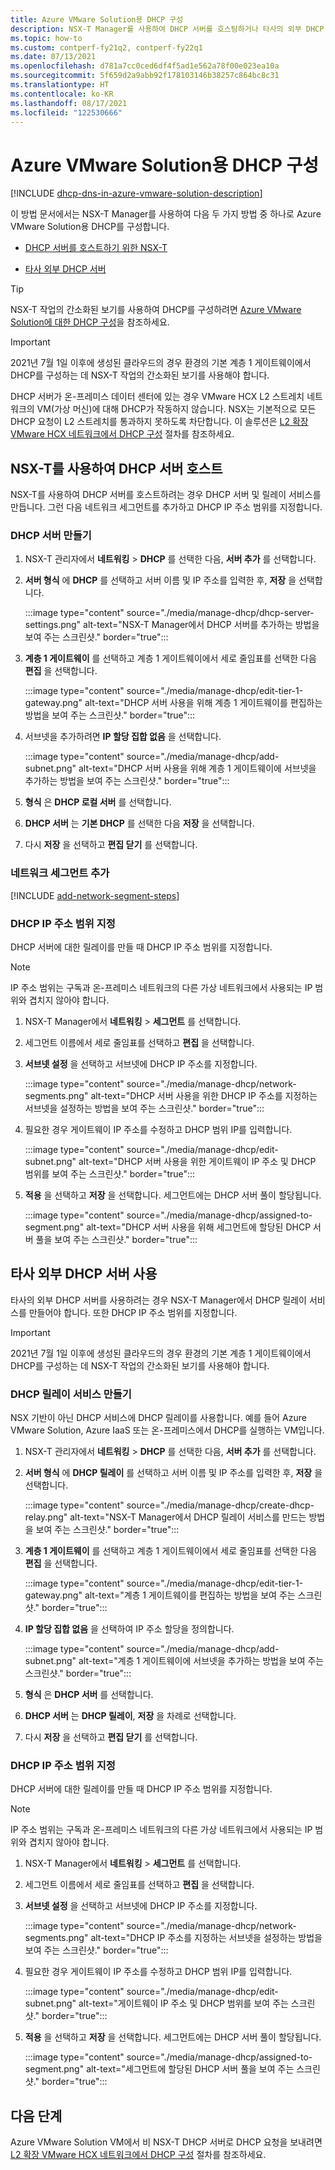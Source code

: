 ```yaml
---
title: Azure VMware Solution용 DHCP 구성
description: NSX-T Manager를 사용하여 DHCP 서버를 호스팅하거나 타사의 외부 DHCP 서버를 사용하도록 DHCP를 구성하는 방법을 알아봅니다.
ms.topic: how-to
ms.custom: contperf-fy21q2, contperf-fy22q1
ms.date: 07/13/2021
ms.openlocfilehash: d781a7cc0ced6df4f5ad1e562a78f00e023ea10a
ms.sourcegitcommit: 5f659d2a9abb92f178103146b38257c864bc8c31
ms.translationtype: HT
ms.contentlocale: ko-KR
ms.lasthandoff: 08/17/2021
ms.locfileid: "122530666"
---
```

# <a name="configure-dhcp-for-azure-vmware-solution"></a>Azure VMware Solution용 DHCP 구성

[!INCLUDE [dhcp-dns-in-azure-vmware-solution-description](includes/dhcp-dns-in-azure-vmware-solution-description.md)]

이 방법 문서에서는 NSX-T Manager를 사용하여 다음 두 가지 방법 중 하나로 Azure VMware Solution용 DHCP를 구성합니다. 

- [DHCP 서버를 호스트하기 위한 NSX-T](#use-nsx-t-to-host-your-dhcp-server)

- [타사 외부 DHCP 서버](#use-a-third-party-external-dhcp-server)

>[!TIP]
>NSX-T 작업의 간소화된 보기를 사용하여 DHCP를 구성하려면 [Azure VMware Solution에 대한 DHCP 구성](configure-dhcp-azure-vmware-solution.md)을 참조하세요.


>[!IMPORTANT]
>2021년 7월 1일 이후에 생성된 클라우드의 경우 환경의 기본 계층 1 게이트웨이에서 DHCP를 구성하는 데 NSX-T 작업의 간소화된 보기를 사용해야 합니다.
>
>DHCP 서버가 온-프레미스 데이터 센터에 있는 경우 VMware HCX L2 스트레치 네트워크의 VM(가상 머신)에 대해 DHCP가 작동하지 않습니다.  NSX는 기본적으로 모든 DHCP 요청이 L2 스트레치를 통과하지 못하도록 차단합니다. 이 솔루션은 [L2 확장 VMware HCX 네트워크에서 DHCP 구성](configure-l2-stretched-vmware-hcx-networks.md) 절차를 참조하세요.


## <a name="use-nsx-t-to-host-your-dhcp-server"></a>NSX-T를 사용하여 DHCP 서버 호스트
NSX-T를 사용하여 DHCP 서버를 호스트하려는 경우 DHCP 서버 및 릴레이 서비스를 만듭니다. 그런 다음 네트워크 세그먼트를 추가하고 DHCP IP 주소 범위를 지정합니다.

### <a name="create-a-dhcp-server"></a>DHCP 서버 만들기

1. NSX-T 관리자에서 **네트워킹** > **DHCP** 를 선택한 다음, **서버 추가** 를 선택합니다.

1. **서버 형식** 에 **DHCP** 를 선택하고 서버 이름 및 IP 주소를 입력한 후, **저장** 을 선택합니다.

   :::image type="content" source="./media/manage-dhcp/dhcp-server-settings.png" alt-text="NSX-T Manager에서 DHCP 서버를 추가하는 방법을 보여 주는 스크린샷." border="true":::

1. **계층 1 게이트웨이** 를 선택하고 계층 1 게이트웨이에서 세로 줄임표를 선택한 다음 **편집** 을 선택합니다.

   :::image type="content" source="./media/manage-dhcp/edit-tier-1-gateway.png" alt-text="DHCP 서버 사용을 위해 계층 1 게이트웨이를 편집하는 방법을 보여 주는 스크린샷." border="true":::

1. 서브넷을 추가하려면 **IP 할당 집합 없음** 을 선택합니다.

   :::image type="content" source="./media/manage-dhcp/add-subnet.png" alt-text="DHCP 서버 사용을 위해 계층 1 게이트웨이에 서브넷을 추가하는 방법을 보여 주는 스크린샷." border="true":::

1. **형식** 은 **DHCP 로컬 서버** 를 선택합니다. 
   
1. **DHCP 서버** 는 **기본 DHCP** 를 선택한 다음 **저장** 을 선택합니다.

1. 다시 **저장** 을 선택하고 **편집 닫기** 를 선택합니다.

### <a name="add-a-network-segment"></a>네트워크 세그먼트 추가

[!INCLUDE [add-network-segment-steps](includes/add-network-segment-steps.md)]

### <a name="specify-the-dhcp-ip-address-range"></a>DHCP IP 주소 범위 지정
 
DHCP 서버에 대한 릴레이를 만들 때 DHCP IP 주소 범위를 지정합니다.

>[!NOTE]
>IP 주소 범위는 구독과 온-프레미스 네트워크의 다른 가상 네트워크에서 사용되는 IP 범위와 겹치지 않아야 합니다.

1. NSX-T Manager에서 **네트워킹** > **세그먼트** 를 선택합니다. 
   
1. 세그먼트 이름에서 세로 줄임표를 선택하고 **편집** 을 선택합니다.
   
1. **서브넷 설정** 을 선택하고 서브넷에 DHCP IP 주소를 지정합니다. 
   
   :::image type="content" source="./media/manage-dhcp/network-segments.png" alt-text="DHCP 서버 사용을 위한 DHCP IP 주소를 지정하는 서브넷을 설정하는 방법을 보여 주는 스크린샷." border="true":::
      
1. 필요한 경우 게이트웨이 IP 주소를 수정하고 DHCP 범위 IP를 입력합니다. 
      
   :::image type="content" source="./media/manage-dhcp/edit-subnet.png" alt-text="DHCP 서버 사용을 위한 게이트웨이 IP 주소 및 DHCP 범위를 보여 주는 스크린샷." border="true":::
      
1. **적용** 을 선택하고 **저장** 을 선택합니다. 세그먼트에는 DHCP 서버 풀이 할당됩니다.
      
   :::image type="content" source="./media/manage-dhcp/assigned-to-segment.png" alt-text="DHCP 서버 사용을 위해 세그먼트에 할당된 DHCP 서버 풀을 보여 주는 스크린샷." border="true":::


## <a name="use-a-third-party-external-dhcp-server"></a>타사 외부 DHCP 서버 사용

타사의 외부 DHCP 서버를 사용하려는 경우 NSX-T Manager에서 DHCP 릴레이 서비스를 만들어야 합니다. 또한 DHCP IP 주소 범위를 지정합니다.


>[!IMPORTANT]
>2021년 7월 1일 이후에 생성된 클라우드의 경우 환경의 기본 계층 1 게이트웨이에서 DHCP를 구성하는 데 NSX-T 작업의 간소화된 보기를 사용해야 합니다.


### <a name="create-dhcp-relay-service"></a>DHCP 릴레이 서비스 만들기

NSX 기반이 아닌 DHCP 서비스에 DHCP 릴레이를 사용합니다. 예를 들어 Azure VMware Solution, Azure IaaS 또는 온-프레미스에서 DHCP를 실행하는 VM입니다.

1. NSX-T 관리자에서 **네트워킹** > **DHCP** 를 선택한 다음, **서버 추가** 를 선택합니다.

1. **서버 형식** 에 **DHCP 릴레이** 를 선택하고 서버 이름 및 IP 주소를 입력한 후, **저장** 을 선택합니다.

   :::image type="content" source="./media/manage-dhcp/create-dhcp-relay.png" alt-text="NSX-T Manager에서 DHCP 릴레이 서비스를 만드는 방법을 보여 주는 스크린샷." border="true":::

1. **계층 1 게이트웨이** 를 선택하고 계층 1 게이트웨이에서 세로 줄임표를 선택한 다음 **편집** 을 선택합니다.

   :::image type="content" source="./media/manage-dhcp/edit-tier-1-gateway.png" alt-text="계층 1 게이트웨이를 편집하는 방법을 보여 주는 스크린샷." border="true":::

1. **IP 할당 집합 없음** 을 선택하여 IP 주소 할당을 정의합니다.

   :::image type="content" source="./media/manage-dhcp/add-subnet.png" alt-text="계층 1 게이트웨이에 서브넷을 추가하는 방법을 보여 주는 스크린샷." border="true":::

1. **형식** 은 **DHCP 서버** 를 선택합니다. 
   
1. **DHCP 서버** 는 **DHCP 릴레이**, **저장** 을 차례로 선택합니다.

1. 다시 **저장** 을 선택하고 **편집 닫기** 를 선택합니다.


### <a name="specify-the-dhcp-ip-address-range"></a>DHCP IP 주소 범위 지정

DHCP 서버에 대한 릴레이를 만들 때 DHCP IP 주소 범위를 지정합니다.

>[!NOTE]
>IP 주소 범위는 구독과 온-프레미스 네트워크의 다른 가상 네트워크에서 사용되는 IP 범위와 겹치지 않아야 합니다.

1. NSX-T Manager에서 **네트워킹** > **세그먼트** 를 선택합니다. 
   
1. 세그먼트 이름에서 세로 줄임표를 선택하고 **편집** 을 선택합니다.
   
1. **서브넷 설정** 을 선택하고 서브넷에 DHCP IP 주소를 지정합니다. 
   
   :::image type="content" source="./media/manage-dhcp/network-segments.png" alt-text="DHCP IP 주소를 지정하는 서브넷을 설정하는 방법을 보여 주는 스크린샷." border="true":::
      
1. 필요한 경우 게이트웨이 IP 주소를 수정하고 DHCP 범위 IP를 입력합니다. 
      
   :::image type="content" source="./media/manage-dhcp/edit-subnet.png" alt-text="게이트웨이 IP 주소 및 DHCP 범위를 보여 주는 스크린샷." border="true":::
      
1. **적용** 을 선택하고 **저장** 을 선택합니다. 세그먼트에는 DHCP 서버 풀이 할당됩니다.
      
   :::image type="content" source="./media/manage-dhcp/assigned-to-segment.png" alt-text="세그먼트에 할당된 DHCP 서버 풀을 보여 주는 스크린샷." border="true":::


## <a name="next-steps"></a>다음 단계

Azure VMware Solution VM에서 비 NSX-T DHCP 서버로 DHCP 요청을 보내려면 [L2 확장 VMware HCX 네트워크에서 DHCP 구성](configure-l2-stretched-vmware-hcx-networks.md) 절차를 참조하세요.
